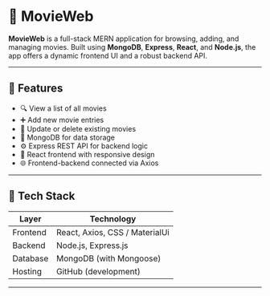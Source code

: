 # 🎥 MovieWeb

**MovieWeb** is a full-stack MERN application for browsing, adding, and managing movies. Built using **MongoDB**, **Express**, **React**, and **Node.js**, the app offers a dynamic frontend UI and a robust backend API.

---

## 🌟 Features

- 🔍 View a list of all movies
- ➕ Add new movie entries
- 📝 Update or delete existing movies
- 🧠 MongoDB for data storage
- ⚙️ Express REST API for backend logic
- 🎨 React frontend with responsive design
- 🌐 Frontend-backend connected via Axios

---

## 🚀 Tech Stack

| Layer     | Technology                     |
|-----------|--------------------------------|
| Frontend  | React, Axios, CSS / MaterialUi   |
| Backend   | Node.js, Express.js            |
| Database  | MongoDB (with Mongoose)        |
| Hosting   | GitHub (development)           |

---


